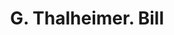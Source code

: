---
doi: 10.7916/D8D80PHH
date_other: '1890'
date_other_textual: 1890-1899
form: printed ephemera
genre:
- Invoices
name:
- G. Thalheimer
object_in_context_url: https://biggert.cul.columbia.edu/items/view/ave_biggert_01205
subject_hierarchical_geographic:
- Syracuse, New York, United States
subject_name:
- G. Thalheimer
title: G. Thalheimer. Bill
sort_title: G. Thalheimer. Bill
call_number: ave_biggert_01205
coordinates:
- 43.04694444444444,-76.14444444444445
pid: ave_biggert_01205
identifiers: ave_biggert_01205
thumbnail: https://derivativo-3.library.columbia.edu/iiif/2/ldpd:343389/full/!256,256/0/native.jpg
permalink: /biggert/ave_biggert_01205/
layout: iiif-image-page
---